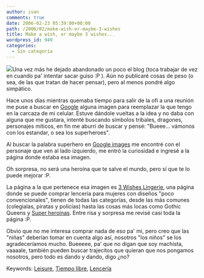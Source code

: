 ```yaml
---
author: ivan
comments: true
date: 2006-02-23 05:39:00+00:00
path: /2006/02/make-wish-or-maybe-3-wishes
title: Make a wish, or maybe 3 wishes...
wordpress_id: 949
categories:
  - Sin categoría
---
```


[![](https://www.3wishes.com/images/capedcrusader.jpg)](https://www.3wishes.com/images/capedcrusader.jpg)Una vez más he dejado abandonado un poco el blog (toca trabajar de vez en cuando pa' intentar sacar guiso :P ). Aún no publicaré cosas de peso (o sea, de las que tratan de hacer pensar), pero al menos pondré algo simpático.

Hace unos días mientras quemaba tiempo para salir de la ofi a una reunión me puse a buscar en [Google](https://www.google.com) alguna imagen para reemplazar la que tengo en la carcaza de mi celular. Estuve dándole vueltas a la idea y no daba con alguna que me gustara, intenté buscando símbolos tribales, dragones, personajes míticos, en fin me aburrí de buscar y pensé: "Bueee... vámonos con los estandar, o sea los superheroes".

Al buscar la palabra superhero en [Google images](https://images.google.com/images) me encontré con el personaje que ven al lado izquierdo, me entró la curiosidad e ingresé a la página donde estaba esa imagen.

Oh sorpresa, no será una heroína que te salve el mundo, pero sí que te lo puede mejorar :P.

La página a la que pertenece esa imagen es [3 Wishes Lingerie](https://www.3wishes.com/), una página donde se puede comprar lencería para mujeres con diseños "poco convencionales", tienen de todas las categorías, desde las más comunes (colegialas, piratas y policías) hasta las cosas más locas como Gothic Queens y [Super heroínas](https://www.3wishes.com/heroes.asp). Entre risa y sorpresa me revisé casi toda la página :P.

Obvio que no me interesa comprar nada de eso pa' mi, pero creo que las "niñas" deberían tomar en cuenta algo así, nosotros "los niños" se los agradeceríamos mucho. Bueeeee, pa' que no digan que soy machista, vaaaale, también pueden buscar trajecitos que quieran que nos pongamos nosotros, pero todo es dando y dando, digo ¿no?

Keywords: [Leisure](https://technorati.com/tags/leisure), [Tiempo libre](https://technorati.com/tags/Tiempo+Libre), [Lencería](https://technorati.com/tags/Lencer%C3%83%C2%ADa)
